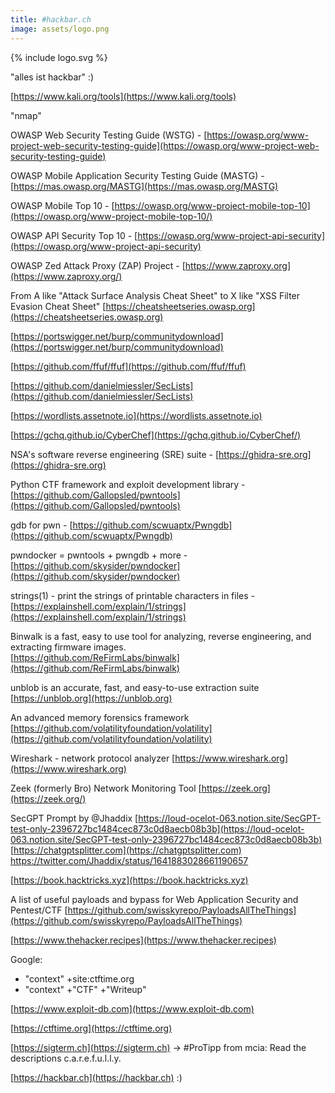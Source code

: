 ```yaml
---
title: #hackbar.ch
image: assets/logo.png
---
```


{% include logo.svg %}

"alles ist hackbar" :)

[https://www.kali.org/tools](https://www.kali.org/tools)

"nmap"

OWASP Web Security Testing Guide (WSTG) - [https://owasp.org/www-project-web-security-testing-guide​](https://owasp.org/www-project-web-security-testing-guide​)

OWASP Mobile Application Security Testing Guide (MASTG) - [https://mas.owasp.org/MASTG](https://mas.owasp.org/MASTG)

OWASP Mobile Top 10 - [https://owasp.org/www-project-mobile-top-10](https://owasp.org/www-project-mobile-top-10/)

OWASP API Security Top 10 - [https://owasp.org/www-project-api-security](https://owasp.org/www-project-api-security)

OWASP Zed Attack Proxy (ZAP) Project - [https://www.zaproxy.org](https://www.zaproxy.org/)

From A like "Attack Surface Analysis Cheat Sheet" to X like "XSS Filter Evasion Cheat Sheet"
[https://cheatsheetseries.owasp.org](https://cheatsheetseries.owasp.org)

[https://portswigger.net/burp/communitydownload](https://portswigger.net/burp/communitydownload)

[https://github.com/ffuf/ffuf](https://github.com/ffuf/ffuf)

[https://github.com/danielmiessler/SecLists](https://github.com/danielmiessler/SecLists)

[https://wordlists.assetnote.io](https://wordlists.assetnote.io)

[https://gchq.github.io/CyberChef](https://gchq.github.io/CyberChef/)

NSA's software reverse engineering (SRE) suite - [https://ghidra-sre.org](https://ghidra-sre.org)

Python CTF framework and exploit development library - [https://github.com/Gallopsled/pwntools](https://github.com/Gallopsled/pwntools)

gdb for pwn - [https://github.com/scwuaptx/Pwngdb](https://github.com/scwuaptx/Pwngdb)

pwndocker = pwntools + pwngdb + more - [https://github.com/skysider/pwndocker](https://github.com/skysider/pwndocker)

strings(1) - print the strings of printable characters in files - [https://explainshell.com/explain/1/strings](https://explainshell.com/explain/1/strings)


Binwalk is a fast, easy to use tool for analyzing, reverse engineering, and extracting firmware images.  
[https://github.com/ReFirmLabs/binwalk](https://github.com/ReFirmLabs/binwalk)​

unblob is an accurate, fast, and easy-to-use extraction suite
[https://unblob.org](https://unblob.org)

An advanced memory forensics framework
[https://github.com/volatilityfoundation/volatility](https://github.com/volatilityfoundation/volatility)

Wireshark - network protocol analyzer
[https://www.wireshark.org](https://www.wireshark.org)

Zeek (formerly Bro) Network Monitoring Tool
[https://zeek.org](https://zeek.org/)

SecGPT Prompt by @Jhaddix [https://loud-ocelot-063.notion.site/SecGPT-test-only-2396727bc1484cec873c0d8aecb08b3b](https://loud-ocelot-063.notion.site/SecGPT-test-only-2396727bc1484cec873c0d8aecb08b3b)
[https://chatgptsplitter.com](https://chatgptsplitter.com)
https://twitter.com/Jhaddix/status/1641883028661190657 

[https://book.hacktricks.xyz](https://book.hacktricks.xyz)

A list of useful payloads and bypass for Web Application Security and Pentest/CTF
[https://github.com/swisskyrepo/PayloadsAllTheThings](https://github.com/swisskyrepo/PayloadsAllTheThings)

[https://www.thehacker.recipes](https://www.thehacker.recipes)

Google:
- "context" +site:ctftime.org
- "context" +"CTF" +"Writeup"

[https://www.exploit-db.com](https://www.exploit-db.com)

[https://ctftime.org](https://ctftime.org)

[https://sigterm.ch](https://sigterm.ch) -> #ProTipp from mcia: Read the descriptions c.a.r.e.f.u.l.l.y.

[https://hackbar.ch](https://hackbar.ch) :)